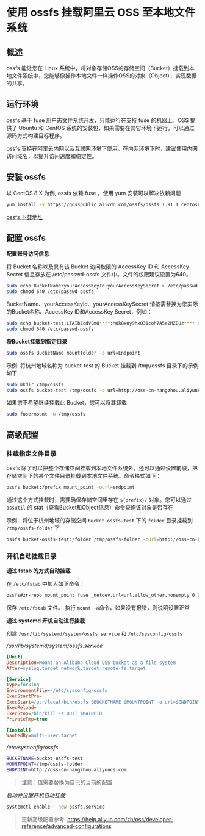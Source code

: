 # 使用 ossfs 挂载阿里云 OSS 至本地文件系统


## 概述

ossfs 能让您在 Linux 系统中，将对象存储OSS的存储空间（Bucket）挂载到本地文件系统中，您能够像操作本地文件一样操作OSS的对象（Object），实现数据的共享。

## 运行环境

ossfs 基于 fuse 用户态文件系统开发，只能运行在支持 fuse 的机器上。OSS 提供了 Ubuntu 和 CentOS 系统的安装包，如果需要在其它环境下运行，可以通过源码方式构建目标程序。

ossfs 支持在阿里云内网以及互联网环境下使用。在内网环境下时，建议使用内网访问域名，以提升访问速度和稳定性。

## 安装 ossfs

以 CentOS 8.X 为例, ossfs 依赖 fuse ，使用 yum 安装可以解决依赖问题

```bash
yum install -y https://gosspublic.alicdn.com/ossfs/ossfs_1.91.1_centos8.0_x86_64.rpm
```

[ossfs 下载地址](https://help.aliyun.com/zh/oss/developer-reference/ossfs-installation#section-8tz-qyn-88v)

## 配置 ossfs

**配置账号访问信息**

将 Bucket 名称以及具有该 Bucket 访问权限的 AccessKey ID 和 AccessKey Secret 信息存放在 /etc/passwd-ossfs 文件中。文件的权限建议设置为640。

```bash
sudo echo BucketName:yourAccessKeyId:yourAccessKeySecret > /etc/passwd-ossfs
sudo chmod 640 /etc/passwd-ossfs
```

BucketName、yourAccessKeyId、yourAccessKeySecret 请按需替换为您实际的Bucket名称、AccessKey ID和AccessKey Secret，例如：

```bash
sudo echo bucket-test:LTAIbZcdVCmQ****:MOk8x0y9hxQ31coh7A5e2MZEUz**** > /etc/passwd-ossfs
sudo chmod 640 /etc/passwd-ossfs
```

**将Bucket挂载到指定目录**

```bash
sudo ossfs BucketName mountfolder -o url=Endpoint
```

示例: 将杭州地域名称为 bucket-test 的 Bucket 挂载到 /tmp/ossfs 目录下的示例如下：

```bash
sudo mkdir /tmp/ossfs
sudo ossfs bucket-test /tmp/ossfs -o url=http://oss-cn-hangzhou.aliyuncs.com
```

如果您不希望继续挂载此 Bucket，您可以将其卸载

```bash
sudo fusermount -u /tmp/ossfs
```

## 高级配置

### 挂载指定文件目录

ossfs 除了可以把整个存储空间挂载到本地文件系统外，还可以通过设置前缀，把存储空间下的某个文件目录挂载到本地文件系统。命令格式如下：

```bash
ossfs bucket:/prefix mount_point -ourl=endpoint
```

通过这个方式挂载时，需要确保存储空间里存在 `${prefix}/` 对象。您可以通过 `ossutil` 的 stat（查看Bucket和Object信息）命令查询该对象是否存在

示例：将位于杭州地域的存储空间 `bucket-ossfs-test` 下的 `folder` 目录挂载到 `/tmp/ossfs-folder` 下

```bash
ossfs bucket-ossfs-test:/folder /tmp/ossfs-folder -ourl=http://oss-cn-hangzhou.aliyuncs.com
```

### 开机自动挂载目录

**通过 fstab 的方式自动挂载**

在 `/etc/fstab` 中加入如下命令：

```bash
ossfs#zr-repo mount_point fuse _netdev,url=url,allow_other,nonempty 0 0
```

保存 `/etc/fstab` 文件。 执行 `mount -a`命令，如果没有报错，则说明设置正常

**通过 systemd 开机自动进行挂载**

创建 `/usr/lib/systemd/system/ossfs.service` 和 `/etc/sysconfig/ossfs`

*/usr/lib/systemd/system/ossfs.service*

```ini
[Unit]
Description=Mount an Alibaba Cloud OSS bucket as a file system
After=syslog.target network.target remote-fs.target

[Service]
Type=forking
EnvironmentFile=-/etc/sysconfig/ossfs
ExecStartPre=
ExecStart=/usr/local/bin/ossfs $BUCKETNAME $MOUNTPOINT -o url=$ENDPOINT
ExecReload=
ExecStop=/bin/kill -s QUIT $MAINPID
PrivateTmp=true

[Install]
WantedBy=multi-user.target
```

*/etc/sysconfig/ossfs*

```bash
BUCKETNAME=bucket-ossfs-test
MOUNTPOINT=/tmp/ossfs-folder
ENDPOINT=http://oss-cn-hangzhou.aliyuncs.com
```

> 注意：值需要替换为自己的当前的配置

*启动并设置开机自动挂载*

```bash
systemctl enable --now ossfs.service
```

> 更新高级配置参考: https://help.aliyun.com/zh/oss/developer-reference/advanced-configurations
